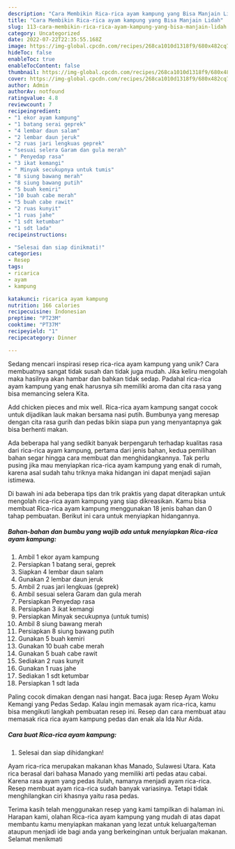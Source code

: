 ```yaml
---
description: "Cara Membikin Rica-rica ayam kampung yang Bisa Manjain Lidah"
title: "Cara Membikin Rica-rica ayam kampung yang Bisa Manjain Lidah"
slug: 113-cara-membikin-rica-rica-ayam-kampung-yang-bisa-manjain-lidah
category: Uncategorized
date: 2022-07-22T22:35:55.168Z
image: https://img-global.cpcdn.com/recipes/268ca1010d1318f9/680x482cq70/rica-rica-ayam-kampung-foto-resep-utama.jpg
hideToc: false
enableToc: true
enableTocContent: false
thumbnail: https://img-global.cpcdn.com/recipes/268ca1010d1318f9/680x482cq70/rica-rica-ayam-kampung-foto-resep-utama.jpg
cover: https://img-global.cpcdn.com/recipes/268ca1010d1318f9/680x482cq70/rica-rica-ayam-kampung-foto-resep-utama.jpg
author: Admin
authorAv: notfound
ratingvalue: 4.8
reviewcount: 7
recipeingredient:
- "1 ekor ayam kampung"
- "1 batang serai geprek"
- "4 lembar daun salam"
- "2 lembar daun jeruk"
- "2 ruas jari lengkuas geprek"
- "sesuai selera Garam dan gula merah"
- " Penyedap rasa"
- "3 ikat kemangi"
- " Minyak secukupnya untuk tumis"
- "8 siung bawang merah"
- "8 siung bawang putih"
- "5 buah kemiri"
- "10 buah cabe merah"
- "5 buah cabe rawit"
- "2 ruas kunyit"
- "1 ruas jahe"
- "1 sdt ketumbar"
- "1 sdt lada"
recipeinstructions:

- "Selesai dan siap dinikmati!"
categories:
- Resep
tags:
- ricarica
- ayam
- kampung

katakunci: ricarica ayam kampung 
nutrition: 166 calories
recipecuisine: Indonesian
preptime: "PT23M"
cooktime: "PT37M"
recipeyield: "1"
recipecategory: Dinner

---
```





Sedang mencari inspirasi resep rica-rica ayam kampung yang unik? Cara membuatnya sangat tidak susah dan tidak juga mudah. Jika keliru mengolah maka hasilnya akan hambar dan bahkan tidak sedap. Padahal rica-rica ayam kampung yang enak harusnya sih memiliki aroma dan cita rasa yang bisa memancing selera Kita.





Add chicken pieces and mix well. Rica-rica ayam kampung sangat cocok untuk dijadikan lauk makan bersama nasi putih. Bumbunya yang meresap dengan cita rasa gurih dan pedas bikin siapa pun yang menyantapnya gak bisa berhenti makan.

Ada beberapa hal yang sedikit banyak berpengaruh terhadap kualitas rasa dari rica-rica ayam kampung, pertama dari jenis bahan, kedua pemilihan bahan segar hingga cara membuat dan menghidangkannya. Tak perlu pusing jika mau menyiapkan rica-rica ayam kampung yang enak di rumah, karena asal sudah tahu triknya maka hidangan ini dapat menjadi sajian istimewa.






Di bawah ini ada beberapa tips dan trik praktis yang dapat diterapkan untuk mengolah rica-rica ayam kampung yang siap dikreasikan. Kamu bisa membuat Rica-rica ayam kampung menggunakan 18 jenis bahan dan 0 tahap pembuatan. Berikut ini cara untuk menyiapkan hidangannya.

<!--inarticleads1-->

##### Bahan-bahan dan bumbu yang wajib ada untuk menyiapkan Rica-rica ayam kampung:

1. Ambil 1 ekor ayam kampung
1. Persiapkan 1 batang serai, geprek
1. Siapkan 4 lembar daun salam
1. Gunakan 2 lembar daun jeruk
1. Ambil 2 ruas jari lengkuas (geprek)
1. Ambil sesuai selera Garam dan gula merah
1. Persiapkan  Penyedap rasa
1. Persiapkan 3 ikat kemangi
1. Persiapkan  Minyak secukupnya (untuk tumis)
1. Ambil 8 siung bawang merah
1. Persiapkan 8 siung bawang putih
1. Gunakan 5 buah kemiri
1. Gunakan 10 buah cabe merah
1. Gunakan 5 buah cabe rawit
1. Sediakan 2 ruas kunyit
1. Gunakan 1 ruas jahe
1. Sediakan 1 sdt ketumbar
1. Persiapkan 1 sdt lada


Paling cocok dimakan dengan nasi hangat. Baca juga: Resep Ayam Woku Kemangi yang Pedas Sedap. Kalau ingin memasak ayam rica-rica, kamu bisa mengikuti langkah pembuatan resep ini. Resep dan cara membuat atau memasak rica rica ayam kampung pedas dan enak ala Ida Nur Aida. 

<!--inarticleads2-->

##### Cara buat Rica-rica ayam kampung:


1. Selesai dan siap dihidangkan!

Ayam rica-rica merupakan makanan khas Manado, Sulawesi Utara. Kata rica berasal dari bahasa Manado yang memiliki arti pedas atau cabai. Karena rasa ayam yang pedas itulah, namanya menjadi ayam rica-rica. Resep membuat ayam rica-rica sudah banyak variasinya. Tetapi tidak menghilangkan ciri khasnya yaitu rasa pedas. 

Terima kasih telah menggunakan resep yang kami tampilkan di halaman ini. Harapan kami, olahan Rica-rica ayam kampung yang mudah di atas dapat membantu kamu menyiapkan makanan yang lezat untuk keluarga/teman ataupun menjadi ide bagi anda yang berkeinginan untuk berjualan makanan. Selamat menikmati
